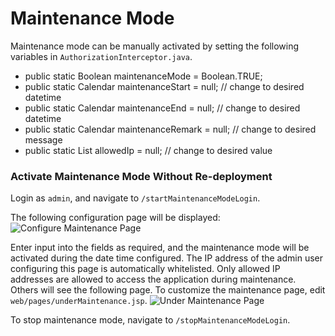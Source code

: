 # Maintenance Mode

Maintenance mode can be manually activated by setting the following variables in `AuthorizationInterceptor.java`.

- public static Boolean maintenanceMode = Boolean.TRUE;
- public static Calendar maintenanceStart = null;	// change to desired datetime
- public static Calendar maintenanceEnd = null;	// change to desired datetime
- public static Calendar maintenanceRemark = null; // change to desired message
- public static List<String> allowedIp = null; // change to desired value

### Activate Maintenance Mode Without Re-deployment

Login as `admin`, and navigate to `/startMaintenanceModeLogin`.

The following configuration page will be displayed:
<img class="img-bordered" src="/sdsfw_docs/images/maintenance/configure-maintenance.png" alt="Configure Maintenance Page" />

Enter input into the fields as required, and the maintenance mode will be activated during the date time configured. The IP address of the admin user configuring this page is automatically whitelisted. Only allowed IP addresses are allowed to access the application during maintenance. Others will see the following page. To customize the maintenance page, edit `web/pages/underMaintenance.jsp`.
<img class="img-bordered" src="/sdsfw_docs/images/maintenance/under-maintenance.png" alt="Under Maintenance Page" />

To stop maintenance mode, navigate to `/stopMaintenanceModeLogin`.
